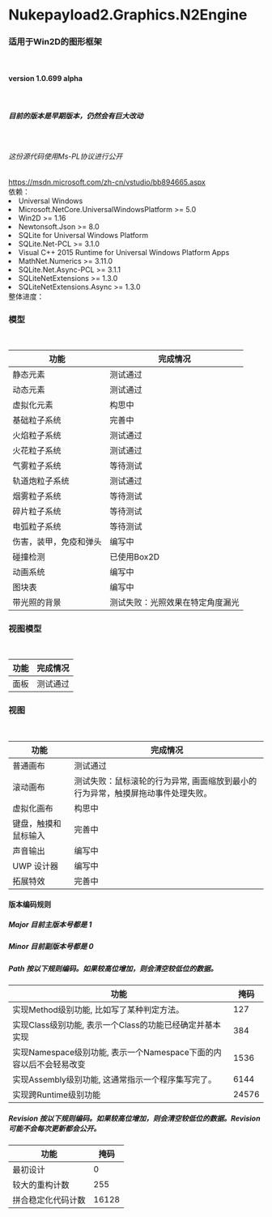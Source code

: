 # Nukepayload2.Graphics.N2Engine
<h3>适用于Win2D的图形框架</h3><br />
<h4>version 1.0.699 alpha</h4><br />
<h5>目前的版本是早期版本，仍然会有巨大改动</h5><br />
<h6>这份源代码使用Ms-PL协议进行公开</h6>
<a href="https://msdn.microsoft.com/zh-cn/vstudio/bb894665.aspx">https://msdn.microsoft.com/zh-cn/vstudio/bb894665.aspx</a><br />
依赖：
<dlv>
    <li>
        Universal Windows
    </li>
    <li>
        Microsoft.NetCore.UniversalWindowsPlatform >= 5.0
    </li>
    <li>
        Win2D >= 1.16
    </li>
    <li>
        Newtonsoft.Json >= 8.0
    </li>
    <li>
        SQLite for Universal Windows Platform
    </li>
    <li>
        SQLite.Net-PCL >= 3.1.0
    </li>
    <li>
        Visual C++ 2015 Runtime for Universal Windows Platform Apps
    </li>
    <li>
        MathNet.Numerics >= 3.11.0
    </li>
    <li>
        SQLite.Net.Async-PCL >= 3.1.1
    </li>
    <li>
        SQLiteNetExtensions >= 1.3.0
    </li>
    <li>
        SQLiteNetExtensions.Async >= 1.3.0
    </li>
</dlv>
整体进度：<br />
<h3>模型</h3><br />
<table>
    <thead>
        <tr>
            <th>
                功能
            </th>
            <th>
                完成情况
            </th>
        </tr>
    </thead>
    <tbody>
        <tr>
            <td>
                静态元素
            </td>
            <td>
                测试通过
            </td>
        </tr>
        <tr>
            <td>
                动态元素
            </td>
            <td>
                测试通过
            </td>
        </tr>
        <tr>
            <td>
                虚拟化元素
            </td>
            <td>
                构思中
            </td>
        </tr>
        <tr>
            <td>
                基础粒子系统
            </td>
            <td>
                完善中
            </td>
        </tr>
        <tr>
            <td>
                火焰粒子系统
            </td>
            <td>
                测试通过
            </td>
        </tr>
        <tr>
            <td>
                火花粒子系统
            </td>
            <td>
                测试通过
            </td>
        </tr>
        <tr>
            <td>
                气雾粒子系统
            </td>
            <td>
                等待测试
            </td>
        </tr>
        <tr>
            <td>
                轨道炮粒子系统
            </td>
            <td>
                测试通过
            </td>
        </tr>
        <tr>
            <td>
                烟雾粒子系统
            </td>
            <td>
                等待测试
            </td>
        </tr>
        <tr>
            <td>
                碎片粒子系统
            </td>
            <td>
                等待测试
            </td>
        </tr>
        <tr>
            <td>
                电弧粒子系统
            </td>
            <td>
                等待测试
            </td>
        </tr>
        <tr>
            <td>
                伤害，装甲，免疫和弹头
            </td>
            <td>
                编写中
            </td>
        </tr>
        <tr>
            <td>
                碰撞检测
            </td>
            <td>
                已使用Box2D
            </td>
        </tr>
        <tr>
            <td>
                动画系统
            </td>
            <td>
                编写中
            </td>
        </tr>
        <tr>
            <td>
                图块表
            </td>
            <td>
                编写中
            </td>
        </tr>
        <tr>
            <td>
                带光照的背景
            </td>
            <td>
                测试失败：光照效果在特定角度漏光
            </td>
        </tr>
    </tbody>
</table>
<h3>视图模型</h3><br />
<table>
    <thead>
        <tr>
            <th>
                功能
            </th>
            <th>
                完成情况
            </th>
        </tr>
    </thead>
    <tbody>
        <tr>
            <td>
                面板
            </td>
            <td>
                测试通过
            </td>
        </tr>
    </tbody>
</table>
<h3>视图</h3><br />
<table>
    <thead>
        <tr>
            <th>
                功能
            </th>
            <th>
                完成情况
            </th>
        </tr>
    </thead>
    <tbody>
        <tr>
            <td>
                普通画布
            </td>
            <td>
                测试通过
            </td>
        </tr>
        <tr>
            <td>
                滚动画布
            </td>
            <td>
                测试失败：鼠标滚轮的行为异常, 画面缩放到最小的行为异常，触摸屏拖动事件处理失败。
            </td>
        </tr>
        <tr>
            <td>
                虚拟化画布
            </td>
            <td>
                构思中
            </td>
        </tr>
        <tr>
            <td>
                键盘，触摸和鼠标输入
            </td>
            <td>
                完善中
            </td>
        </tr>
        <tr>
            <td>
                声音输出
            </td>
            <td>
                编写中
            </td>
        </tr>
        <tr>
            <td>
                UWP 设计器
            </td>
            <td>
                编写中
            </td>
        </tr>
        <tr>
            <td>
                拓展特效
            </td>
            <td>
                完善中
            </td>
        </tr>
    </tbody>
</table>
<h4>
    版本编码规则
</h4>
<h5>
    Major 目前主版本号都是 1
</h5>
<h5>
    Minor 目前副版本号都是 0
</h5>
<h5>
    Path 按以下规则编码。如果较高位增加，则会清空较低位的数据。
</h5>
<table>
    <thead>
        <tr>
            <th>
                功能
            </th>
            <th>
                掩码
            </th>
        </tr>
    </thead>
    <tbody>
        <tr>
            <td>
                实现Method级别功能, 比如写了某种判定方法。
            </td>
            <td>
                127
            </td>
        </tr>
        <tr>
            <td>
                实现Class级别功能, 表示一个Class的功能已经确定并基本实现
            </td>
            <td>
                384
            </td>
        </tr>
        <tr>
            <td>
                实现Namespace级别功能, 表示一个Namespace下面的内容以后不会轻易改变
            </td>
            <td>
                1536
            </td>
        </tr>
        <tr>
            <td>
                实现Assembly级别功能, 这通常指示一个程序集写完了。
            </td>
            <td>
                6144
            </td>
        </tr>
        <tr>
            <td>
                实现跨Runtime级别功能
            </td>
            <td>
                24576
            </td>
        </tr>
    </tbody>
</table>
<h5>
    Revision 按以下规则编码。如果较高位增加，则会清空较低位的数据。Revision 可能不会每次更新都会公开。
</h5>
<table>
    <thead>
        <tr>
            <th>
                功能
            </th>
            <th>
                掩码
            </th>
        </tr>
    </thead>
    <tbody>
        <tr>
            <td>
                最初设计
            </td>
            <td>
                0
            </td>
        </tr>
        <tr>
            <td>
                较大的重构计数
            </td>
            <td>
                255
            </td>
        </tr>
        <tr>
            <td>
                拼合稳定化代码计数
            </td>
            <td>
                16128
            </td>
        </tr>
    </tbody>
</table>